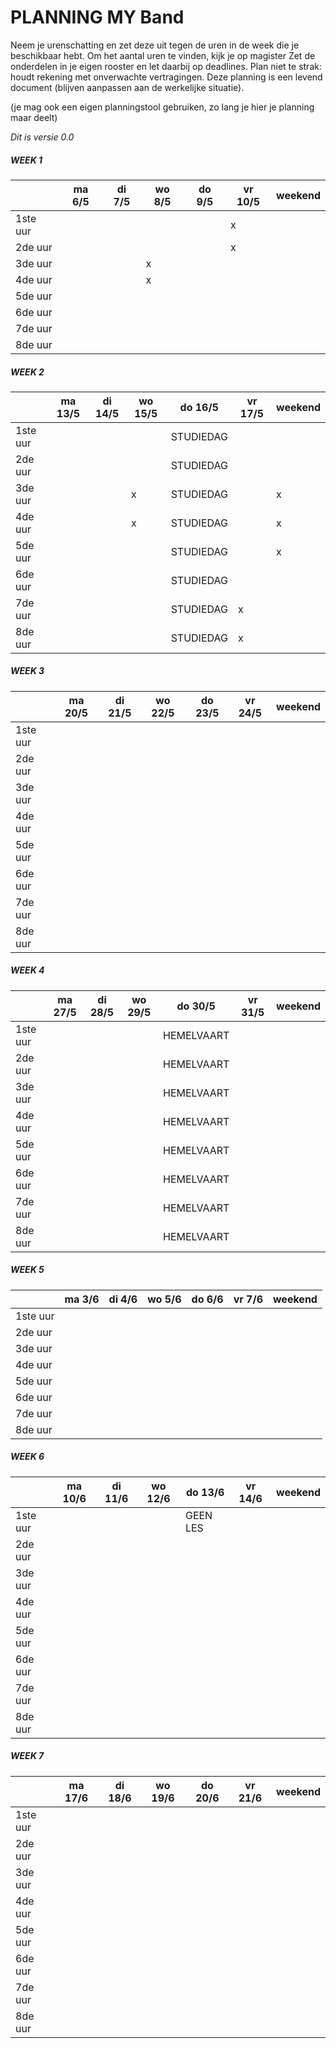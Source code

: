 # PLANNING MY Band
Neem je urenschatting en zet deze uit tegen de uren in de week die je beschikbaar hebt. Om het aantal uren te vinden, kijk je op magister
Zet de onderdelen in je eigen rooster en let daarbij op deadlines. Plan niet te strak: houdt rekening met onverwachte vertragingen.
Deze planning is een levend document (blijven aanpassen aan de werkelijke situatie).

(je mag ook een eigen planningstool gebruiken, zo lang je hier je planning maar deelt)

*Dit is versie 0.0*

##### WEEK 1
|         | ma 6/5 | di 7/5 | wo 8/5 | do 9/5 | vr 10/5 | weekend |
| ------ |------ | ---- | ------ |---- |------ |---- | 
| 1ste uur | | | | | x |  |
| 2de uur  | | | | | x | |
| 3de uur  | | | x | | |  |
| 4de uur  | | | x | | |  |
| 5de uur  | | | | | |  |
| 6de uur  | | | | | |  |
| 7de uur  | | | | | |  |
| 8de uur  | | | | | |  |

##### WEEK 2
|         | ma 13/5 | di 14/5 | wo 15/5 | do 16/5 | vr 17/5 | weekend |
| ------ |------ | ---- | ------ |---- |------ |---- | 
| 1ste uur | | | | STUDIEDAG | |  |
| 2de uur  | | | | STUDIEDAG | |  |
| 3de uur  | | | x | STUDIEDAG | | x |
| 4de uur  | | | x | STUDIEDAG | | x |
| 5de uur  | | | | STUDIEDAG | | x |
| 6de uur  | | | | STUDIEDAG | |  |
| 7de uur  | | | | STUDIEDAG |x |  |
| 8de uur  | | | | STUDIEDAG | x|  |

##### WEEK 3
|         | ma 20/5 | di 21/5 | wo 22/5 | do 23/5 | vr 24/5 | weekend |
| ------ |------ | ---- | ------ |---- |------ |---- | 
| 1ste uur | | | | | |  |
| 2de uur  | | | | | |  |
| 3de uur  | | | | | |  |
| 4de uur  | | | | | |  |
| 5de uur  | | | | | |  |
| 6de uur  | | | | | |  |
| 7de uur  | | | | | |  |
| 8de uur  | | | | | |  |

##### WEEK 4
|         | ma 27/5 | di 28/5 | wo 29/5 | do 30/5 | vr 31/5 | weekend |
| ------ |------ | ---- | ------ |---- |------ |---- | 
| 1ste uur | | | | HEMELVAART | |  |
| 2de uur  | | | | HEMELVAART | |  |
| 3de uur  | | | | HEMELVAART | |  |
| 4de uur  | | | | HEMELVAART | |  |
| 5de uur  | | | | HEMELVAART | |  |
| 6de uur  | | | | HEMELVAART | |  |
| 7de uur  | | | | HEMELVAART | |  |
| 8de uur  | | | | HEMELVAART | |  |

##### WEEK 5
|         | ma 3/6 | di 4/6 | wo 5/6 | do 6/6 | vr 7/6 | weekend |
| ------ |------ | ---- | ------ |---- |------ |---- | 
| 1ste uur | | | | | |  |
| 2de uur | | | | | |  |
| 3de uur | | | | | |  |
| 4de uur | | | | | |  |
| 5de uur | | | | | |  |
| 6de uur | | | | | |  |
| 7de uur | | | | | |  |
| 8de uur | | | | | |  |

##### WEEK 6
|         | ma 10/6 | di 11/6 | wo 12/6 | do 13/6 | vr 14/6 | weekend |
| ------ |------ | ---- | ------ |---- |------ |---- | 
| 1ste uur | | | | GEEN LES | |  |
| 2de uur | | | | | |  |
| 3de uur | | | | | |  |
| 4de uur | | | | | |  |
| 5de uur | | | | | |  |
| 6de uur | | | | | |  |
| 7de uur | | | | | |  |
| 8de uur | | | | | |  |


##### WEEK 7
|         | ma 17/6 | di 18/6 | wo 19/6 | do 20/6 | vr 21/6 | weekend |
| ------ |------ | ---- | ------ |---- |------ |---- | 
| 1ste uur | | | | | |  |
| 2de uur | | | | | |  |
| 3de uur | | | | | |  |
| 4de uur | | | | | |  |
| 5de uur | | | | | |  |
| 6de uur | | | | | |  |
| 7de uur | | | | | |  |
| 8de uur | | | | | |  |

